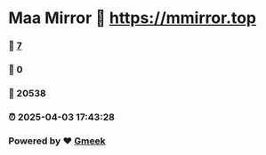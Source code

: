 # Maa Mirror :link: https://mmirror.top 
### :page_facing_up: [7](https://mmirror.top/tag.html) 
### :speech_balloon: 0 
### :hibiscus: 20538 
### :alarm_clock: 2025-04-03 17:43:28 
### Powered by :heart: [Gmeek](https://github.com/Meekdai/Gmeek)
